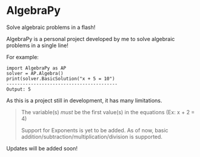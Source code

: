# AlgebraPy
Solve algebraic problems in a flash!

AlgebraPy is a personal project developed by me to solve algebraic problems in a single line!

For example:
```
import AlgebraPy as AP
solver = AP.Algebra()
print(solver.BasicSolution("x + 5 = 10")
-----------------------------------------
Output: 5
```
As this is a project still in development, it has many limitations.

> The variable(s) *must* be the first value(s) in the equations (Ex: x + 2 = 4)
> 
> Support for Exponents is yet to be added. As of now, basic addition/subtraction/multiplication/division is supported.

Updates will be added soon!
